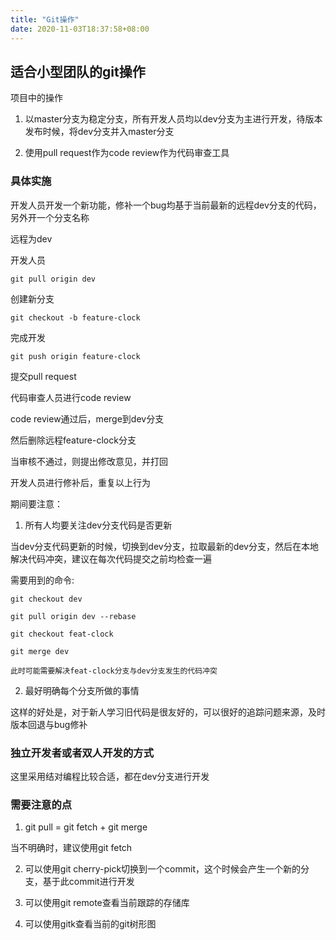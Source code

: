 ```yaml
---
title: "Git操作"
date: 2020-11-03T18:37:58+08:00
---
```


## 适合小型团队的git操作

项目中的操作

1. 以master分支为稳定分支，所有开发人员均以dev分支为主进行开发，待版本发布时候，将dev分支并入master分支

2. 使用pull request作为code review作为代码审查工具

### 具体实施

开发人员开发一个新功能，修补一个bug均基于当前最新的远程dev分支的代码，另外开一个分支名称

远程为dev

开发人员

`git pull origin dev`

创建新分支

`git checkout -b feature-clock`

完成开发

`git push origin feature-clock`

提交pull request

代码审查人员进行code review

code review通过后，merge到dev分支

然后删除远程feature-clock分支

当审核不通过，则提出修改意见，并打回

开发人员进行修补后，重复以上行为

期间要注意：

1. 所有人均要关注dev分支代码是否更新

当dev分支代码更新的时候，切换到dev分支，拉取最新的dev分支，然后在本地解决代码冲突，建议在每次代码提交之前均检查一遍

需要用到的命令:

```
git checkout dev

git pull origin dev --rebase

git checkout feat-clock

git merge dev

此时可能需要解决feat-clock分支与dev分支发生的代码冲突
```

2. 最好明确每个分支所做的事情

这样的好处是，对于新人学习旧代码是很友好的，可以很好的追踪问题来源，及时版本回退与bug修补

### 独立开发者或者双人开发的方式

这里采用结对编程比较合适，都在dev分支进行开发

### 需要注意的点

1. git pull = git fetch + git merge

当不明确时，建议使用git fetch

2. 可以使用git cherry-pick切换到一个commit，这个时候会产生一个新的分支，基于此commit进行开发

3. 可以使用git remote查看当前跟踪的存储库

4. 可以使用gitk查看当前的git树形图